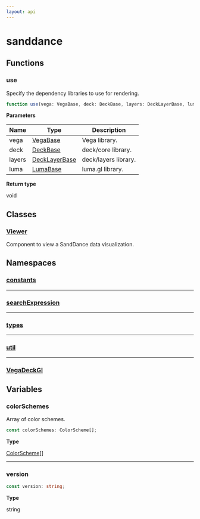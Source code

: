 ```yaml
---
layout: api
---
```


# sanddance

## Functions

### use

Specify the dependency libraries to use for rendering.

```typescript
function use(vega: VegaBase, deck: DeckBase, layers: DeckLayerBase, luma: LumaBase): void;
```

**Parameters**

| Name   | Type                                     | Description          |
| ------ | ---------------------------------------- | -------------------- |
| vega   | [VegaBase][InterfaceDeclaration-45]      | Vega library.        |
| deck   | [DeckBase][InterfaceDeclaration-46]      | deck/core library.   |
| layers | [DeckLayerBase][InterfaceDeclaration-47] | deck/layers library. |
| luma   | [LumaBase][InterfaceDeclaration-48]      | luma.gl library.     |

**Return type**

void

## Classes

### [Viewer][ClassDeclaration-5]

Component to view a SandDance data visualization.


## Namespaces

### [constants][NamespaceImport-0]


----------

### [searchExpression][NamespaceImport-1]


----------

### [types][NamespaceImport-2]


----------

### [util][NamespaceImport-3]


----------

### [VegaDeckGl][NamespaceImport-4]


## Variables

### colorSchemes

Array of color schemes.

```typescript
const colorSchemes: ColorScheme[];
```

**Type**

[ColorScheme][InterfaceDeclaration-0][]

----------

### version

```typescript
const version: string;
```

**Type**

string

[SourceFile-0]: index#indexts
[FunctionDeclaration-5]: index#use
[InterfaceDeclaration-45]: vegadeckgl/types#vegabase
[InterfaceDeclaration-46]: vegadeckgl/types#deckbase
[InterfaceDeclaration-47]: vegadeckgl/types#decklayerbase
[InterfaceDeclaration-48]: vegadeckgl/types#lumabase
[ClassDeclaration-5]: viewer#viewer
[NamespaceImport-0]: constants#constants
[NamespaceImport-1]: searchexpression#searchexpression
[NamespaceImport-2]: types#types
[NamespaceImport-3]: util#util
[NamespaceImport-4]: vegadeckgl#vegadeckgl
[VariableDeclaration-0]: index#colorschemes
[InterfaceDeclaration-0]: types#colorscheme
[VariableDeclaration-19]: index#version